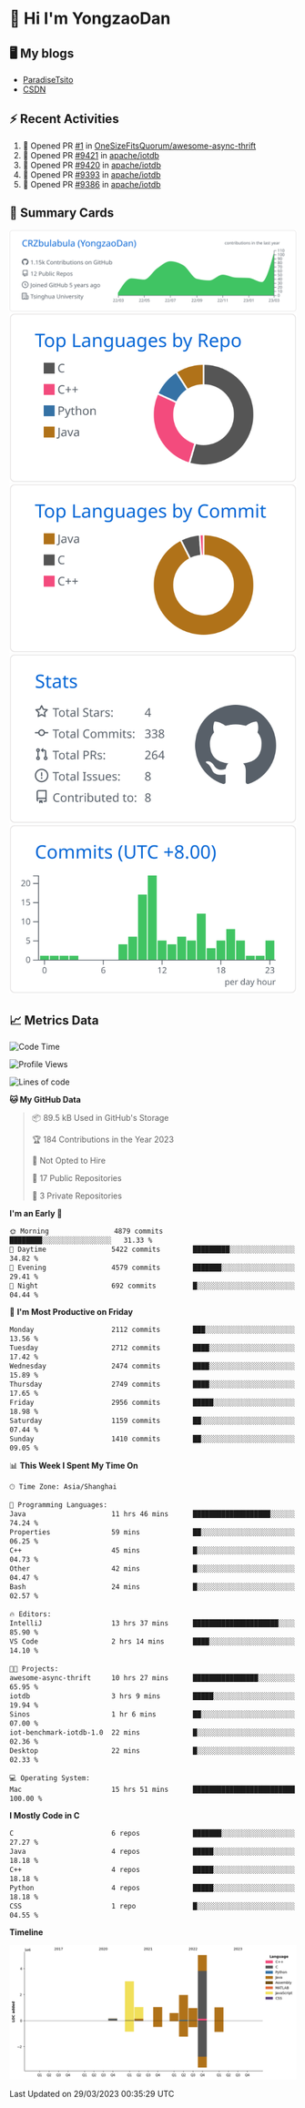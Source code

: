 # 👋 Hi I'm YongzaoDan

## 🖥 My blogs
  + [ParadiseTsito](https://www.paradisetsito.love/)
  + [CSDN](https://blog.csdn.net/CRZbulabula?type=blog)

## ⚡ Recent Activities
<!--START_SECTION:activity-->
1. 💪 Opened PR [#1](https://github.com/OneSizeFitsQuorum/awesome-async-thrift/pull/1) in [OneSizeFitsQuorum/awesome-async-thrift](https://github.com/OneSizeFitsQuorum/awesome-async-thrift)
2. 💪 Opened PR [#9421](https://github.com/apache/iotdb/pull/9421) in [apache/iotdb](https://github.com/apache/iotdb)
3. 💪 Opened PR [#9420](https://github.com/apache/iotdb/pull/9420) in [apache/iotdb](https://github.com/apache/iotdb)
4. 💪 Opened PR [#9393](https://github.com/apache/iotdb/pull/9393) in [apache/iotdb](https://github.com/apache/iotdb)
5. 💪 Opened PR [#9386](https://github.com/apache/iotdb/pull/9386) in [apache/iotdb](https://github.com/apache/iotdb)
<!--END_SECTION:activity-->

## 🎑 Summary Cards

[![](https://raw.githubusercontent.com/CRZbulabula/CRZbulabula/main/profile-summary-card-output/github/0-profile-details.svg)](https://github.com/vn7n24fzkq/github-profile-summary-cards)
[![](https://raw.githubusercontent.com/CRZbulabula/CRZbulabula/main/profile-summary-card-output/github/1-repos-per-language.svg)](https://github.com/vn7n24fzkq/github-profile-summary-cards) [![](https://raw.githubusercontent.com/CRZbulabula/CRZbulabula/main/profile-summary-card-output/github/2-most-commit-language.svg)](https://github.com/vn7n24fzkq/github-profile-summary-cards)
[![](https://raw.githubusercontent.com/CRZbulabula/CRZbulabula/main/profile-summary-card-output/github/3-stats.svg)](https://github.com/vn7n24fzkq/github-profile-summary-cards) [![](https://raw.githubusercontent.com/CRZbulabula/CRZbulabula/main/profile-summary-card-output/github/4-productive-time.svg)](https://github.com/vn7n24fzkq/github-profile-summary-cards)

## 📈 Metrics Data

<!--START_SECTION:waka-->
![Code Time](http://img.shields.io/badge/Code%20Time-28%20hrs%2055%20mins-blue)

![Profile Views](http://img.shields.io/badge/Profile%20Views-473-blue)

![Lines of code](https://img.shields.io/badge/From%20Hello%20World%20I%27ve%20Written-14.8%20million%20lines%20of%20code-blue)

**🐱 My GitHub Data** 

> 📦 89.5 kB Used in GitHub's Storage 
 > 
> 🏆 184 Contributions in the Year 2023
 > 
> 🚫 Not Opted to Hire
 > 
> 📜 17 Public Repositories 
 > 
> 🔑 3 Private Repositories 
 > 
**I'm an Early 🐤** 

```text
🌞 Morning                4879 commits        ████████░░░░░░░░░░░░░░░░░   31.33 % 
🌆 Daytime                5422 commits        █████████░░░░░░░░░░░░░░░░   34.82 % 
🌃 Evening                4579 commits        ███████░░░░░░░░░░░░░░░░░░   29.41 % 
🌙 Night                  692 commits         █░░░░░░░░░░░░░░░░░░░░░░░░   04.44 % 
```
📅 **I'm Most Productive on Friday** 

```text
Monday                   2112 commits        ███░░░░░░░░░░░░░░░░░░░░░░   13.56 % 
Tuesday                  2712 commits        ████░░░░░░░░░░░░░░░░░░░░░   17.42 % 
Wednesday                2474 commits        ████░░░░░░░░░░░░░░░░░░░░░   15.89 % 
Thursday                 2749 commits        ████░░░░░░░░░░░░░░░░░░░░░   17.65 % 
Friday                   2956 commits        █████░░░░░░░░░░░░░░░░░░░░   18.98 % 
Saturday                 1159 commits        ██░░░░░░░░░░░░░░░░░░░░░░░   07.44 % 
Sunday                   1410 commits        ██░░░░░░░░░░░░░░░░░░░░░░░   09.05 % 
```


📊 **This Week I Spent My Time On** 

```text
🕑︎ Time Zone: Asia/Shanghai

💬 Programming Languages: 
Java                     11 hrs 46 mins      ███████████████████░░░░░░   74.24 % 
Properties               59 mins             ██░░░░░░░░░░░░░░░░░░░░░░░   06.25 % 
C++                      45 mins             █░░░░░░░░░░░░░░░░░░░░░░░░   04.73 % 
Other                    42 mins             █░░░░░░░░░░░░░░░░░░░░░░░░   04.47 % 
Bash                     24 mins             █░░░░░░░░░░░░░░░░░░░░░░░░   02.57 % 

🔥 Editors: 
IntelliJ                 13 hrs 37 mins      █████████████████████░░░░   85.90 % 
VS Code                  2 hrs 14 mins       ████░░░░░░░░░░░░░░░░░░░░░   14.10 % 

🐱‍💻 Projects: 
awesome-async-thrift     10 hrs 27 mins      ████████████████░░░░░░░░░   65.95 % 
iotdb                    3 hrs 9 mins        █████░░░░░░░░░░░░░░░░░░░░   19.94 % 
Sinos                    1 hr 6 mins         ██░░░░░░░░░░░░░░░░░░░░░░░   07.00 % 
iot-benchmark-iotdb-1.0  22 mins             █░░░░░░░░░░░░░░░░░░░░░░░░   02.36 % 
Desktop                  22 mins             █░░░░░░░░░░░░░░░░░░░░░░░░   02.33 % 

💻 Operating System: 
Mac                      15 hrs 51 mins      █████████████████████████   100.00 % 
```

**I Mostly Code in C** 

```text
C                        6 repos             ███████░░░░░░░░░░░░░░░░░░   27.27 % 
Java                     4 repos             █████░░░░░░░░░░░░░░░░░░░░   18.18 % 
C++                      4 repos             █████░░░░░░░░░░░░░░░░░░░░   18.18 % 
Python                   4 repos             █████░░░░░░░░░░░░░░░░░░░░   18.18 % 
CSS                      1 repo              █░░░░░░░░░░░░░░░░░░░░░░░░   04.55 % 
```



**Timeline**

![Lines of Code chart](https://raw.githubusercontent.com/CRZbulabula/CRZbulabula/main/assets/bar_graph.png)


 Last Updated on 29/03/2023 00:35:29 UTC
<!--END_SECTION:waka-->

